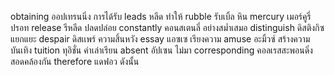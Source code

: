 obtaining ออปเทรนนิ่ง การได้รับ 
leads หลีด ทำให้
rubble รับเบิ้ล หิน 
mercury เมอร์คูรี่ ปรอท 
release รีหลีด ปลดปล่อย 
constantly คอนสเตนลี่ อย่างสม่ำเสมอ
distinguish ดิสติงกิซ แยกแยะ 
despair ดิสเเพร์ ความสิ้นหวัง 
essay แอซเซ เรียงความ 
amuse อะมิ้วซ์ สร้างความบันเทิง
tuition ทุอิชั่น ค่าเล่าเรียน 
absent อัปเซน ไม่มา 
corresponding คอลเรสสะพอนดิ่ง สอดคล้องกัน
therefore แดฟอว ดังนั้น 